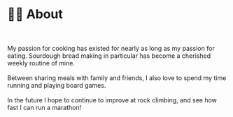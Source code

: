 </head>
<body>
    <div class="container">
        <h1>🏃🏽 About</h1>
        <br>
        <br>
        My passion for cooking has existed for nearly as long as my passion for eating. Sourdough bread making in particular has become a cherished weekly routine of mine.
        <br>
        <br>
        Between sharing meals with family and friends, I also love to spend my time running and playing board games. 
        <br>
        <br>
        In the future I hope to continue to improve at rock climbing, and see how fast I can run a marathon! 